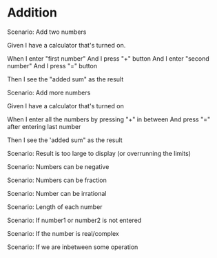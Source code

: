 # Addition

Scenario: Add two numbers
  
  Given I have a calculator that's turned on.

  When I enter "first number"
  And I press "+" button
  And I enter "second number"
  And I press "=" button
  
  Then I see the "added sum" as the result

Scenario: Add more numbers

  Given I have a calculator that's turned on
  
  When I enter all the numbers by pressing "+" in between
  And press "=" after entering last number
  
  Then I see the 'added sum" as the result

Scenario: Result is too large to display (or overrunning the limits)

Scenario: Numbers can be negative

Scenario: Numbers can be fraction

Scenario: Number can be irrational

Scenario: Length of each number

Scenario: If number1 or number2 is not entered

Scenario: If the number is real/complex

Scenario: If we are inbetween some operation
